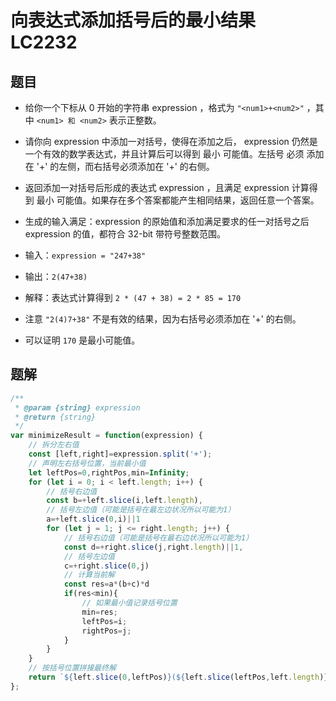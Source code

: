 # 向表达式添加括号后的最小结果 LC2232

## 题目
* 给你一个下标从 0 开始的字符串 expression ，格式为 `"<num1>+<num2>"` ，其中 `<num1> 和 <num2>` 表示正整数。
* 请你向 expression 中添加一对括号，使得在添加之后， expression 仍然是一个有效的数学表达式，并且计算后可以得到 最小 可能值。左括号 必须 添加在 '+' 的左侧，而右括号必须添加在 '+' 的右侧。
* 返回添加一对括号后形成的表达式 expression ，且满足 expression 计算得到 最小 可能值。如果存在多个答案都能产生相同结果，返回任意一个答案。
* 生成的输入满足：expression 的原始值和添加满足要求的任一对括号之后 expression 的值，都符合 32-bit 带符号整数范围。

* 输入：`expression = "247+38"`
* 输出：`2(47+38)`
* 解释：表达式计算得到 `2 * (47 + 38) = 2 * 85 = 170` 
* 注意 `"2(4)7+38"` 不是有效的结果，因为右括号必须添加在 '+' 的右侧。
* 可以证明 `170` 是最小可能值。

## 题解
```javascript
/**
 * @param {string} expression
 * @return {string}
 */
var minimizeResult = function(expression) {
    // 拆分左右值
    const [left,right]=expression.split('+');
    // 声明左右括号位置，当前最小值
    let leftPos=0,rightPos,min=Infinity;
    for (let i = 0; i < left.length; i++) {
        // 括号右边值
        const b=+left.slice(i,left.length),
        // 括号左边值（可能是括号在最左边状况所以可能为1）
        a=+left.slice(0,i)||1
        for (let j = 1; j <= right.length; j++) {
            // 括号右边值（可能是括号在最右边状况所以可能为1）
            const d=+right.slice(j,right.length)||1,
            // 括号左边值  
            c=+right.slice(0,j)
            // 计算当前解
            const res=a*(b+c)*d
            if(res<min){
                // 如果最小值记录括号位置
                min=res;
                leftPos=i;
                rightPos=j;
            }
        }
    }
    // 按括号位置拼接最终解
    return `${left.slice(0,leftPos)}(${left.slice(leftPos,left.length)}+${right.slice(0,rightPos)})${right.slice(rightPos,right.length)}`
};
```
